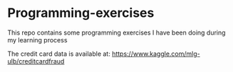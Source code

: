 # Programming-exercises

This repo contains some programming exercises I have been doing during my learning process

The credit card data is available at: https://www.kaggle.com/mlg-ulb/creditcardfraud
